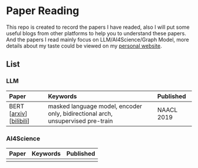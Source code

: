# Paper Reading

This repo is created to record the papers I have readed, also I will put some useful blogs from other platforms to help you to understand these papers. And the papers I read mainly focus on LLM/AI4Science/Graph Model, more details about my taste could be viewed on my [personal website](https://iamb3st.github.io/).

## List
### LLM
| Paper | Keywords | Published |
|:-------|:-------|:-------|
| BERT [[arxiv](https://arxiv.org/abs/1810.04805)] [[bilibili](https://www.bilibili.com/video/BV1PL411M7eQ/?spm_id_from=333.999.0.0&vd_source=370ed84aad127ddcea55a9ecddb33d4e)] | masked language model, encoder only, bidirectional arch, unsupervised pre-train | NAACL 2019 |

### AI4Science
| Paper | Keywords | Published |
|:-------|:-------|:-------|
|  |  |  |
